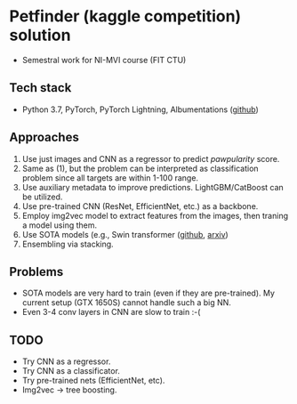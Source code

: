 # Petfinder (kaggle competition) solution
-  Semestral work for NI-MVI course (FIT CTU)

## Tech stack
- Python 3.7, PyTorch, PyTorch Lightning, Albumentations ([github](https://github.com/albumentations-team/albumentations/))

## Approaches
1. Use just images and CNN as a regressor to predict *pawpularity* score. 
2. Same as (1), but the problem can be interpreted as classification problem since all targets are within 1-100 range.
3. Use auxiliary metadata to improve predictions. LightGBM/CatBoost can be utilized.
4. Use pre-trained CNN (ResNet, EfficientNet, etc.) as a backbone.
5. Employ img2vec model to extract features from the images, then traning a model using them.
6. Use SOTA models (e.g., Swin transformer ([github](https://github.com/microsoft/Swin-Transformer), [arxiv](https://arxiv.org/abs/2103.14030))
7. Ensembling via stacking.

## Problems
- SOTA models are very hard to train (even if they are pre-trained). My current setup (GTX 1650S) cannot handle such a big NN.
- Even 3-4 conv layers in CNN are slow to train :-(

## TODO
- Try CNN as a regressor.
- Try CNN as a classificator.
- Try pre-trained nets (EfficientNet, etc).
- Img2vec -> tree boosting.
